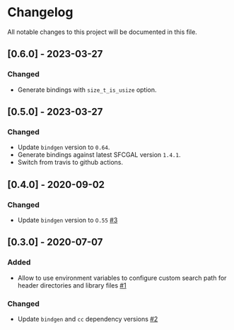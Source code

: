# Changelog
All notable changes to this project will be documented in this file.

## [0.6.0] - 2023-03-27
### Changed
- Generate bindings with `size_t_is_usize` option.

## [0.5.0] - 2023-03-27
### Changed
- Update `bindgen` version to `0.64`.
- Generate bindings against latest SFCGAL version `1.4.1`.
- Switch from travis to github actions.

## [0.4.0] - 2020-09-02
### Changed
- Update `bindgen` version to `O.55` [#3](https://github.com/mthh/sfcgal-sys/pull/3)


## [0.3.0] - 2020-07-07
### Added
- Allow to use environment variables to configure custom search path for header directories and library files [#1](https://github.com/mthh/sfcgal-sys/pull/1)

### Changed
- Update `bindgen` and `cc` dependency versions [#2](https://github.com/mthh/sfcgal-sys/pull/2)
